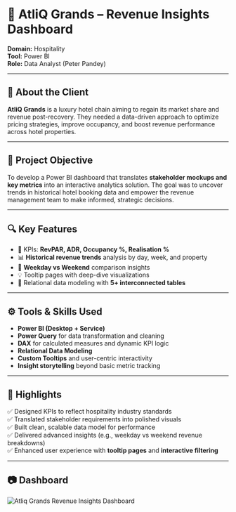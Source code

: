 # 🏨 AtliQ Grands – Revenue Insights Dashboard

**Domain:** Hospitality  
**Tool:** Power BI  
**Role:** Data Analyst (Peter Pandey)

---

## 🏢 About the Client

**AtliQ Grands** is a luxury hotel chain aiming to regain its market share and revenue post-recovery. They needed a data-driven approach to optimize pricing strategies, improve occupancy, and boost revenue performance across hotel properties.

---

## 🎯 Project Objective

To develop a Power BI dashboard that translates **stakeholder mockups and key metrics** into an interactive analytics solution. The goal was to uncover trends in historical hotel booking data and empower the revenue management team to make informed, strategic decisions.

---

## 🔍 Key Features

- 📌 KPIs: **RevPAR, ADR, Occupancy %, Realisation %**
- 📊 **Historical revenue trends** analysis by day, week, and property
- 📅 **Weekday vs Weekend** comparison insights
- 💡 Tooltip pages with deep-dive visualizations
- 🔗 Relational data modeling with **5+ interconnected tables**

---

## ⚙️ Tools & Skills Used

- **Power BI (Desktop + Service)**
- **Power Query** for data transformation and cleaning
- **DAX** for calculated measures and dynamic KPI logic
- **Relational Data Modeling**
- **Custom Tooltips** and user-centric interactivity
- **Insight storytelling** beyond basic metric tracking

---

## 📌 Highlights

✅ Designed KPIs to reflect hospitality industry standards  
✅ Translated stakeholder requirements into polished visuals  
✅ Built clean, scalable data model for performance  
✅ Delivered advanced insights (e.g., weekday vs weekend revenue breakdowns)  
✅ Enhanced user experience with **tooltip pages** and **interactive filtering**

---

## 📷 Dashboard

<a ref= "https://app.powerbi.com/view?r=eyJrIjoiNjVjMTEzZGItNGY3YS00M2FkLTk5NzYtMWMyZGI1M2I3ZGY4IiwidCI6ImM2ZTU0OWIzLTVmNDUtNDAzMi1hYWU5LWQ0MjQ0ZGM1YjJjNCJ9">
<img src= "![Screenshot 2025-04-11 092334](https://github.com/user-attachments/assets/5105c668-3439-4406-b643-3cf1fe891e9b)" alt="Atliq Grands Revenue Insights Dashboard" >
</a>

